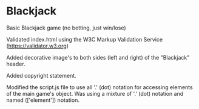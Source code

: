 # Blackjack
Basic Blackjack game (no betting, just win/lose)

Validated index.html using the W3C Markup Validation Service (https://validator.w3.org)

Added decorative image's to both sides (left and right) of the "Blackjack" header.

Added copyright statement.

Modified the script.js file to use all '.' (dot) notation for accessing elements of
the main game's object. Was using a mixture of '.' (dot) notation and named (['element'])
notation.
